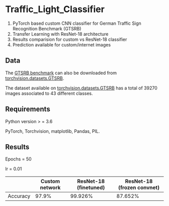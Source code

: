 # Traffic_Light_Classifier

1.    PyTorch based custom CNN classifier for German Traffic Sign Recognition Benchmark (GTSRB)
2.    Transfer Learning with ResNet-18 architecture 
3.    Results comparision for custom vs ResNet-18 classifier
4.    Prediction available for custom/internet images

## Data
The [GTSRB benchmark](https://benchmark.ini.rub.de/gtsrb_dataset.html) can also be downloaded from [torchvision.datasets.GTSRB](https://pytorch.org/vision/stable/generated/torchvision.datasets.GTSRB.html#torchvision.datasets.GTSRB).

The dataset available on [torchvision.datasets.GTSRB](https://pytorch.org/vision/stable/generated/torchvision.datasets.GTSRB.html#torchvision.datasets.GTSRB) has a total of 39270 images associated to 43 different classes. 


## Requirements
Python version > = 3.6

PyTorch, Torchvision, matplotlib, Pandas, PIL.


## Results

Epochs = 50

lr = 0.01

|  | Custom network | ResNet-18 (finetuned) | ResNet-18 (frozen convnet) |
|---|--------|------------|---------------|
|Accuracy | 97.9% | 99.926% | 87.652%|
